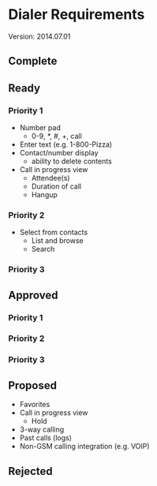 # Dialer Requirements

Version: 2014.07.01

## Complete

## Ready
### Priority 1
* Number pad
    * 0-9, *, #, +, call
* Enter text (e.g. 1-800-Pizza)
* Contact/number display
    * ability to delete contents
* Call in progress view
    * Attendee(s)
    * Duration of call
    * Hangup

### Priority 2
* Select from contacts
    * List and browse
    * Search

### Priority 3


## Approved
### Priority 1

### Priority 2

### Priority 3


## Proposed
* Favorites
* Call in progress view
    * Hold
* 3-way calling
* Past calls (logs)
* Non-GSM calling integration (e.g. VOIP)

## Rejected


